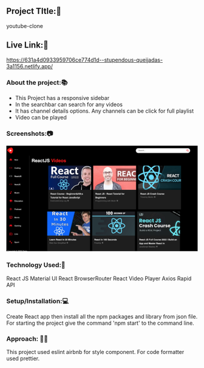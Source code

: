 ## Project TItle:📌

youtube-clone

## Live Link:🔗

https://631a4d0933959706ce774d1d--stupendous-queijadas-3a1156.netlify.app/

### About the project:📚

- This Project has a responsive sidebar
- In the searchbar can search for any videos
- It has channel details options. Any channels can be click for full playlist
- Video can be played

### Screenshots:📷

![Alt text](/public/img.png?raw=true 'Youtube-clone')

### Technology Used:🔧

React JS
Material UI
React BrowserRouter
React Video Player
Axios
Rapid API

### Setup/Installation:💻

Create React app then install all the npm packages and library from json file. For starting the project give the command 'npm start' to the command line.

### Approach: 🚶🏼

This project used eslint airbnb for style component. For code formatter used prettier.
